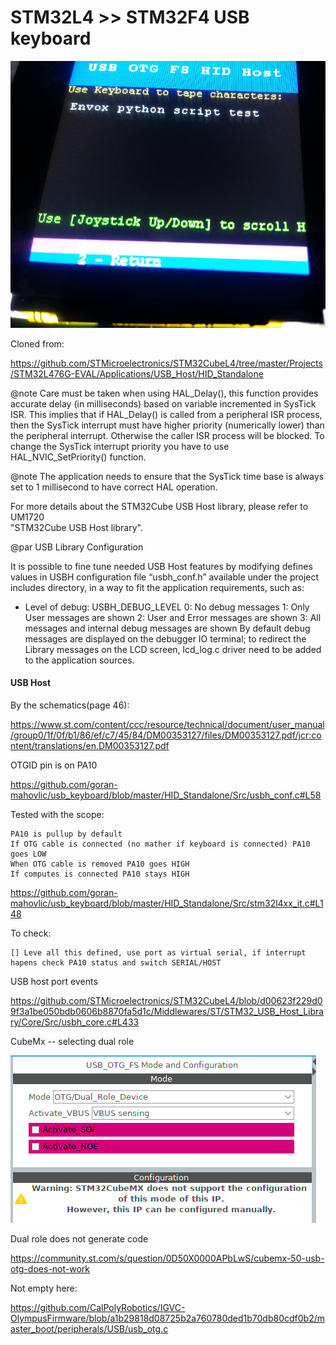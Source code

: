 # STM32L4 >> STM32F4 USB keyboard

![Working on STM32L4](documentation/pic/keyboard_test.png)

Cloned from:

https://github.com/STMicroelectronics/STM32CubeL4/tree/master/Projects/STM32L476G-EVAL/Applications/USB_Host/HID_Standalone

@note Care must be taken when using HAL_Delay(), this function provides accurate delay (in milliseconds)
      based on variable incremented in SysTick ISR. This implies that if HAL_Delay() is called from
      a peripheral ISR process, then the SysTick interrupt must have higher priority (numerically lower)
      than the peripheral interrupt. Otherwise the caller ISR process will be blocked.
      To change the SysTick interrupt priority you have to use HAL_NVIC_SetPriority() function.
      
@note The application needs to ensure that the SysTick time base is always set to 1 millisecond
      to have correct HAL operation.

For more details about the STM32Cube USB Host library, please refer to UM1720  
"STM32Cube USB Host library".


@par USB Library Configuration

It is possible to fine tune needed USB Host features by modifying defines values in USBH configuration
file “usbh_conf.h” available under the project includes directory, in a way to fit the application
requirements, such as:
- Level of debug: USBH_DEBUG_LEVEL
                  0: No debug messages
                  1: Only User messages are shown
                  2: User and Error messages are shown
                  3: All messages and internal debug messages are shown
   By default debug messages are displayed on the debugger IO terminal; to redirect the Library
   messages on the LCD screen, lcd_log.c driver need to be added to the application sources.

#### USB Host

By the schematics(page 46):
  
https://www.st.com/content/ccc/resource/technical/document/user_manual/group0/1f/0f/b1/86/ef/c7/45/84/DM00353127/files/DM00353127.pdf/jcr:content/translations/en.DM00353127.pdf
  
OTGID pin is on PA10

https://github.com/goran-mahovlic/usb_keyboard/blob/master/HID_Standalone/Src/usbh_conf.c#L58

Tested with the scope:

    PA10 is pullup by default
    If OTG cable is connected (no mather if keyboard is connected) PA10 goes LOW
    When OTG cable is removed PA10 goes HIGH
    If computes is connected PA10 stays HIGH

https://github.com/goran-mahovlic/usb_keyboard/blob/master/HID_Standalone/Src/stm32l4xx_it.c#L148

To check:

    [] Leve all this defined, use port as virtual serial, if interrupt hapens check PA10 status and switch SERIAL/HOST

USB host port events

https://github.com/STMicroelectronics/STM32CubeL4/blob/d00623f229d09f3a1be050bdb0606b8870fa5d1c/Middlewares/ST/STM32_USB_Host_Library/Core/Src/usbh_core.c#L433

CubeMx -- selecting dual role

![Selecting dual role](documentation/pic/Dual_Role.png)

Dual role does not generate code

https://community.st.com/s/question/0D50X0000APbLwS/cubemx-50-usb-otg-does-not-work

Not empty here:

https://github.com/CalPolyRobotics/IGVC-OlympusFirmware/blob/a1b29818d08725b2a760780ded1b70db80cdf0b2/master_boot/peripherals/USB/usb_otg.c
